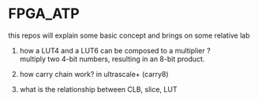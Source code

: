 # FPGA_ATP
this repos will explain some basic concept and brings on some relative lab  

1. how a LUT4 and a LUT6 can be composed to a multiplier ?  
   multiply two 4-bit numbers, resulting in an 8-bit product.  
   
2. how carry chain work? in ultrascale+ (carry8)
   
3. what is the relationship between CLB, slice, LUT
   
